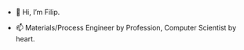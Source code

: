 - 👋 Hi, I’m Filip.

- 📫 Materials/Process Engineer by Profession, Computer Scientist by heart.

<!---
FA-MatSci/FA-MatSci is a ✨ special ✨ repository because its `README.md` (this file) appears on your GitHub profile.
You can click the Preview link to take a look at your changes.
--->
